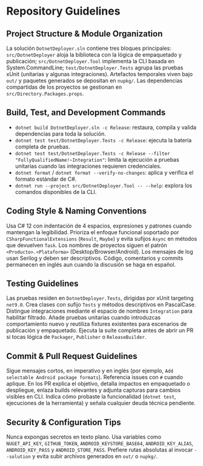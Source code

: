 # Repository Guidelines

## Project Structure & Module Organization
La solución `DotnetDeployer.sln` contiene tres bloques principales: `src/DotnetDeployer` aloja la biblioteca con la lógica de empaquetado y publicación; `src/DotnetDeployer.Tool` implementa la CLI basada en System.CommandLine; `test/DotnetDeployer.Tests` agrupa las pruebas xUnit (unitarias y algunas integraciones). Artefactos temporales viven bajo `out/` y paquetes generados se depositan en `nupkg/`. Las dependencias compartidas de los proyectos se gestionan en `src/Directory.Packages.props`.

## Build, Test, and Development Commands
- `dotnet build DotnetDeployer.sln -c Release`: restaura, compila y valida dependencias para toda la solución.
- `dotnet test test/DotnetDeployer.Tests -c Release`: ejecuta la batería completa de pruebas.
- `dotnet test test/DotnetDeployer.Tests -c Release --filter "FullyQualifiedName!~Integration"`: limita la ejecución a pruebas unitarias cuando las integraciones requieren credenciales.
- `dotnet format` / `dotnet format --verify-no-changes`: aplica y verifica el formato estándar de C#.
- `dotnet run --project src/DotnetDeployer.Tool -- --help`: explora los comandos disponibles de la CLI.

## Coding Style & Naming Conventions
Usa C# 12 con indentación de 4 espacios, expresiones y patrones cuando mantengan la legibilidad. Prioriza el enfoque funcional soportado por `CSharpFunctionalExtensions` (`Result`, `Maybe`) y evita sufijos `Async` en métodos que devuelven `Task`. Los nombres de proyectos siguen el patrón `<Producto>.<Plataforma>` (Desktop/Browser/Android). Los mensajes de log usan Serilog y deben ser descriptivos. Código, comentarios y commits permanecen en inglés aun cuando la discusión se haga en español.

## Testing Guidelines
Las pruebas residen en `DotnetDeployer.Tests`, dirigidas por xUnit targeting `net9.0`. Crea clases con sufijo `Tests` y métodos descriptivos en PascalCase. Distingue integraciones mediante el espacio de nombres `Integration` para habilitar filtrado. Añade pruebas unitarias cuando introduzcas comportamiento nuevo y reutiliza fixtures existentes para escenarios de publicación y empaquetado. Ejecuta la suite completa antes de abrir un PR si tocas lógica de `Packager`, `Publisher` o `ReleaseBuilder`.

## Commit & Pull Request Guidelines
Sigue mensajes cortos, en imperativo y en inglés (por ejemplo, `Add selectable Android package formats`). Referencia issues con `#` cuando aplique. En los PR explica el objetivo, detalla impactos en empaquetado o despliegue, enlaza builds relevantes y adjunta capturas para cambios visibles en CLI. Indica cómo probaste la funcionalidad (`dotnet test`, ejecuciones de la herramienta) y señala cualquier deuda técnica pendiente.

## Security & Configuration Tips
Nunca expongas secretos en texto plano. Usa variables como `NUGET_API_KEY`, `GITHUB_TOKEN`, `ANDROID_KEYSTORE_BASE64`, `ANDROID_KEY_ALIAS`, `ANDROID_KEY_PASS` y `ANDROID_STORE_PASS`. Prefiere rutas absolutas al invocar `--solution` y evita subir archivos generados en `out/` o `nupkg/`.
